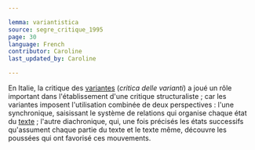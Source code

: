 ```yaml
---

lemma: variantistica
source: segre_critique_1995
page: 30
language: French
contributor: Caroline
last_updated_by: Caroline

---
```


En Italie, la critique des [variantes](variant.html) (_critica delle varianti_) a joué un rôle important dans l'établissement d'une critique structuraliste ; car les variantes imposent l'utilisation combinée de deux perspectives : l'une synchronique, saisissant le système de relations qui organise chaque état du  [texte](text.html) ; l'autre diachronique, qui, une fois précisés les états successifs qu'assument chaque partie du texte et le texte même, découvre les poussées qui ont favorisé ces mouvements.
